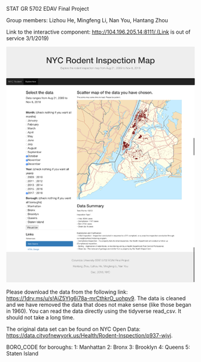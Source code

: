 STAT GR 5702 EDAV Final Project

Group members: Lizhou He, Mingfeng Li, Nan You, Hantang Zhou

Link to the interactive component: http://104.196.205.14:8111/.(Link is out of service 3/1/2019)

![Example](https://github.com/thuhlz/EDAV-NYCrodent/blob/master/Example.png "The link above should be shown like this. ")

Please download the data from the following link: https://1drv.ms/u/s!AiZ5YIg6i78a-mrCthkrO_uohpv9. The data is cleaned and we have removed the data that does not make sense (like those began in 1960). You can read the data directly using the tidyverse read_csv. It should not take a long time.

The original data set can be found on NYC Open Data: https://data.cityofnewyork.us/Health/Rodent-Inspection/p937-wjvj.



BORO_CODE for boroughs:
1: Manhattan
2: Bronx
3: Brooklyn
4: Queens
5: Staten Island

